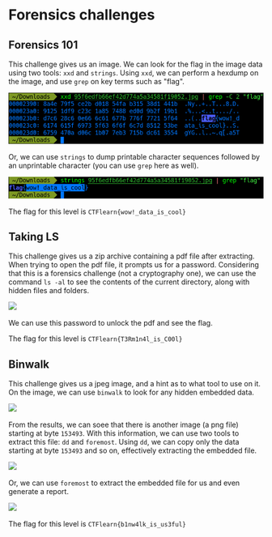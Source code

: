 # Forensics challenges

## Forensics 101

This challenge gives us an image. We can look for the flag in the image data using two tools: `xxd` and `strings`. Using `xxd`, we can perform a hexdump on the image, and use `grep` on key terms such as "flag".

<img src="images/Forensics101-1.png">

Or, we can use `strings` to dump printable character sequences followed by an unprintable character (you can use `grep` here as well).

<img src="images/Forensics101-2.png">

The flag for this level is `CTFlearn{wow!_data_is_cool}`

## Taking LS

This challenge gives us a zip archive containing a pdf file after extracting. When trying to open the pdf file, it prompts us for a password. Considering that this is a forensics challenge (not a cryptography one), we can use the command `ls -al` to see the contents of the current directory, along with hidden files and folders.

<img src="TakingLS-1.png">

We can use this password to unlock the pdf and see the flag.

The flag for this level is `CTFlearn{T3Rm1n4l_is_C00l}`

## Binwalk

This challenge gives us a jpeg image, and a hint as to what tool to use on it. On the image, we can use `binwalk` to look for any hidden embedded data.

<img src="Binwalk-1.png">

From the results, we can soee that there is another image (a png file) starting at byte `153493`. With this information, we can use two tools to extract this file: `dd` and `foremost`. Using `dd`, we can copy only the data starting at byte `153493` and so on, effectively extracting the embedded file. 

<img src="Binwalk-2.png">

Or, we can use `foremost` to extract the embedded file for us and even generate a report.

<img src="Binwalk-3.png">

The flag for this level is `CTFlearn{b1nw4lk_is_us3ful}`
